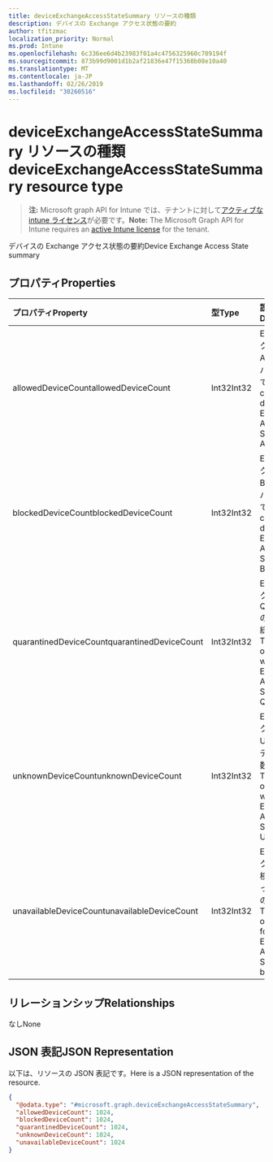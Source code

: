 ```yaml
---
title: deviceExchangeAccessStateSummary リソースの種類
description: デバイスの Exchange アクセス状態の要約
author: tfitzmac
localization_priority: Normal
ms.prod: Intune
ms.openlocfilehash: 6c336ee6d4b23983f01a4c4756325960c709194f
ms.sourcegitcommit: 873b99d9001d1b2af21836e47f15360b08e10a40
ms.translationtype: MT
ms.contentlocale: ja-JP
ms.lasthandoff: 02/26/2019
ms.locfileid: "30260516"
---
```

# <a name="deviceexchangeaccessstatesummary-resource-type"></a><span data-ttu-id="db028-103">deviceExchangeAccessStateSummary リソースの種類</span><span class="sxs-lookup"><span data-stu-id="db028-103">deviceExchangeAccessStateSummary resource type</span></span>

> <span data-ttu-id="db028-104">**注:** Microsoft graph API for Intune では、テナントに対して[アクティブな intune ライセンス](https://go.microsoft.com/fwlink/?linkid=839381)が必要です。</span><span class="sxs-lookup"><span data-stu-id="db028-104">**Note:** The Microsoft Graph API for Intune requires an [active Intune license](https://go.microsoft.com/fwlink/?linkid=839381) for the tenant.</span></span>

<span data-ttu-id="db028-105">デバイスの Exchange アクセス状態の要約</span><span class="sxs-lookup"><span data-stu-id="db028-105">Device Exchange Access State summary</span></span>

## <a name="properties"></a><span data-ttu-id="db028-106">プロパティ</span><span class="sxs-lookup"><span data-stu-id="db028-106">Properties</span></span>
|<span data-ttu-id="db028-107">プロパティ</span><span class="sxs-lookup"><span data-stu-id="db028-107">Property</span></span>|<span data-ttu-id="db028-108">型</span><span class="sxs-lookup"><span data-stu-id="db028-108">Type</span></span>|<span data-ttu-id="db028-109">説明</span><span class="sxs-lookup"><span data-stu-id="db028-109">Description</span></span>|
|:---|:---|:---|
|<span data-ttu-id="db028-110">allowedDeviceCount</span><span class="sxs-lookup"><span data-stu-id="db028-110">allowedDeviceCount</span></span>|<span data-ttu-id="db028-111">Int32</span><span class="sxs-lookup"><span data-stu-id="db028-111">Int32</span></span>|<span data-ttu-id="db028-112">Exchange アクセス状態が Allowed のデバイスの総数です。</span><span class="sxs-lookup"><span data-stu-id="db028-112">Total count of devices with Exchange Access State: Allowed.</span></span>|
|<span data-ttu-id="db028-113">blockedDeviceCount</span><span class="sxs-lookup"><span data-stu-id="db028-113">blockedDeviceCount</span></span>|<span data-ttu-id="db028-114">Int32</span><span class="sxs-lookup"><span data-stu-id="db028-114">Int32</span></span>|<span data-ttu-id="db028-115">Exchange アクセス状態が Blocked のデバイスの総数です。</span><span class="sxs-lookup"><span data-stu-id="db028-115">Total count of devices with Exchange Access State: Blocked.</span></span>|
|<span data-ttu-id="db028-116">quarantinedDeviceCount</span><span class="sxs-lookup"><span data-stu-id="db028-116">quarantinedDeviceCount</span></span>|<span data-ttu-id="db028-117">Int32</span><span class="sxs-lookup"><span data-stu-id="db028-117">Int32</span></span>|<span data-ttu-id="db028-118">Exchange アクセス状態が Quarantined のデバイスの総数です。</span><span class="sxs-lookup"><span data-stu-id="db028-118">Total count of devices with Exchange Access State: Quarantined.</span></span>|
|<span data-ttu-id="db028-119">unknownDeviceCount</span><span class="sxs-lookup"><span data-stu-id="db028-119">unknownDeviceCount</span></span>|<span data-ttu-id="db028-120">Int32</span><span class="sxs-lookup"><span data-stu-id="db028-120">Int32</span></span>|<span data-ttu-id="db028-121">Exchange アクセス状態が Unknown のデバイスの総数です。</span><span class="sxs-lookup"><span data-stu-id="db028-121">Total count of devices with Exchange Access State: Unknown.</span></span>|
|<span data-ttu-id="db028-122">unavailableDeviceCount</span><span class="sxs-lookup"><span data-stu-id="db028-122">unavailableDeviceCount</span></span>|<span data-ttu-id="db028-123">Int32</span><span class="sxs-lookup"><span data-stu-id="db028-123">Int32</span></span>|<span data-ttu-id="db028-124">Exchange アクセス状態を検出できなかったデバイスの総数です。</span><span class="sxs-lookup"><span data-stu-id="db028-124">Total count of devices for which no Exchange Access State could be found.</span></span>|

## <a name="relationships"></a><span data-ttu-id="db028-125">リレーションシップ</span><span class="sxs-lookup"><span data-stu-id="db028-125">Relationships</span></span>
<span data-ttu-id="db028-126">なし</span><span class="sxs-lookup"><span data-stu-id="db028-126">None</span></span>

## <a name="json-representation"></a><span data-ttu-id="db028-127">JSON 表記</span><span class="sxs-lookup"><span data-stu-id="db028-127">JSON Representation</span></span>
<span data-ttu-id="db028-128">以下は、リソースの JSON 表記です。</span><span class="sxs-lookup"><span data-stu-id="db028-128">Here is a JSON representation of the resource.</span></span>
<!-- {
  "blockType": "resource",
  "@odata.type": "microsoft.graph.deviceExchangeAccessStateSummary"
}
-->
``` json
{
  "@odata.type": "#microsoft.graph.deviceExchangeAccessStateSummary",
  "allowedDeviceCount": 1024,
  "blockedDeviceCount": 1024,
  "quarantinedDeviceCount": 1024,
  "unknownDeviceCount": 1024,
  "unavailableDeviceCount": 1024
}
```



